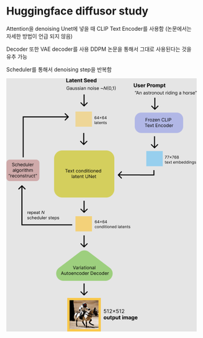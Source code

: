 # Huggingface diffusor study

Attention을 denoising Unet에 넣을 때 CLIP Text Encoder를 사용함 (논문에서는 자세한 방법이 언급 되지 않음)

Decoder 또한 VAE decoder를 사용 DDPM 논문을 통해서 그대로 사용된다는 것을 유추 가능 

Scheduler를 통해서 denoising step을 반복함

![Untitled](img/Untitled.png)